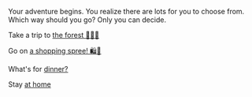 Your adventure begins. You realize there are lots for you to choose from.
Which way should you go? Only you can decide.

Take a trip to [the forest 🌲🌳🌺](forest/trip-to-the-forest.md)

Go on [a shopping spree! 🛍️👜 ](shopping/trip-to-a-store.md)

What's for [dinner?](dinner/hungry.md)

Stay [at home](home/bored.md)
